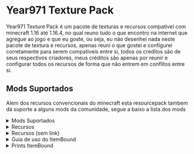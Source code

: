 # Year971 Texture Pack

Year971 Texture Pack é um pacote de texturas e recursos compativel com minecraft 1.16 até 1.16.4, no qual reuno tudo o que encontro na internet que agregue ao jogo e que eu goste, ou seja, eu não desenhei nada neste pacote de textura e recursos, apenas reuni o que gostei e configurei corretamente para serem compativeis entre si, todos os creditos são de seus respectivos criadores, meus créditos são apenas por reunir e configurar todos os recursos de forma que não entrem em conflitos entre si.

## Mods Suportados
Alem dos recursos convencionais do minecraft esta resourcepack tambem dá suporte a alguns mods da comunidade, segue a baixo a lista dos mods

<details>
<summary>Mods Suportados</summary>

 - advancementplaques
 - aether
 - ambience
 - apotheosis
 - baubles
 - botania
 - byg
 - chisel
 - cookingforblockheads
 - craftingtweaks
 - curios
 - cyclopscore
 - endergetic
 - enderstorage
 - everlastingabilities
 - extraboats
 - fairylights
 - farmingforblockheads
 - fml
 - forge
 - immersiveengineering
 - ironbackpacks
 - ironchest
 - jei
 - jeresources
 - legendarytooltips
 - mb
 - mea
 - midnight
 - mysticalagriculture
 - pamhc2crops
 - patchouli
 - psi
 - quark
 - realms
 - refinedstorage
 - silentgear
 - storagedrawers
 - tconstruct
 - thermal
 - twilightforest
 - upgrade_aquatic

</details>

<details>
<summary>Recursos</summary>

Atualmente o pacote de texturas e recursos Year971 conta com
- Faithful 1.16 (Base)
https://faithful.team/
- Default Dark Mode (Aparencia dos Menus)
https://www.curseforge.com/minecraft/texture-packs/default-dark-mode
- Colourful Containers Dark (Aparencia dos Menus)
https://www.planetminecraft.com/texture-pack/colourful-containers-dark-mode-gui-optifine-required/
- Itembound 1.9 (Novos itens)
https://www.planetminecraft.com/texture-pack/itembound-fixed/
- Spawn Egg 3D (Para ovos de geração)
https://www.curseforge.com/minecraft/texture-packs/spawn-egg-3d
- Potion Icons (Para icones de poções e flechas encantadas)
https://www.planetminecraft.com/texture-pack/potion-icons-java-edition/
- Player Mob Models (para os mobs)
https://www.planetminecraft.com/texture-pack/cute-mob-models-resource-pack-my-own-version/
- Vanilla Tweaks (Recursos Extras)
https://vanillatweaks.net/picker/resource-packs/

</details>

<details>
<summary>Recursos (sem link)</summary>

 - DifferentStems  
 - BetterParticles  
 - HDShieldBanners  
 - AnimatedCampfireItem  
 - PolishedStonesToBricks  
 - BushyLeaves  
 - DarkerDarkOakLeaves  
 - FancySunflowers  
 - GrassSides  
 - MyceliumSides  
 - PathSides  
 - PodzolSides  
 - SnowSides  
 - CrimsonNyliumSides  
 - WarpedNyliumSides  
 - QuieterMinecarts  
 - OreBorders  
 - VisualInfestedStoneItems  
 - HungerPreview  
 - StickyPistonSides  
 - DirectionalHoppers  
 - DirectionalDispensersDroppers  
 - BetterObservers  
 - GroovyLevers  
 - CompassLodestone  
 - BrewingGuideDark  
 - VisualHoney  
 - VisualCauldronStages  
 - VisualComposterStages  
 - VisualSaplingGrowth  
 - NoteblockBanners  
 - 3DTiles  
 - 3DLadders  
 - 3DRails  
 - 3DSugarcane  
 - 3DIronBars  
 - 3DLilyPads  
 - 3DMushrooms  
 - 3DStonecutters  
 - 3DDoors&Trapdoors  
 - 3DVines  
 - PingColorIndicator  
 - NumberedHotbar  
 - StandardGalactic  
 - SGAToEnglish  
 - DoubleSlabFix  
 
</details>

<details>
<summary>Guia de uso do ItemBound</summary>

![ItemBound Logo](ItemBound/0.png)

# Índice
1. [Equipamentos & Armamentos](#equipamentos--armamentos "Equipamentos & Armamentos")  
1.1 [Classicos](#classicos "classicos")  
1.2 [Arcos](#arcos "Arcos")  
1.3 [Espadas de Bloco](#espadas-de-bloco "Espadas de Bloco")  
1.4 [Armas](#armas "Armas")  
1.5 [Fantasia](#fantasia "Fantasia")  
1.6 [Legendarios](#legendarios "Legendarios")  
1.7 [Sabres de Luz](#sabres-de-luz "Sabres de Luz")  
1.8 [Celulares](#celulares "Celulares")  
1.9 [Sobreviventes](#sobreviventes "Sobreviventes")  
1.10 [Video Game](#video-game "Video Game")  
1.11 [Pistolas D`agua](#pistolas-dagua "Pistolas Dagua")  
1.12 [Utensílios de Escrita](#utens%C3%ADlios-de-escrita "Utensílios de Escrita")  
1.13 [Isqueiros](#isqueiros "Isqueiros")  
1.14 [Fidget Spinners](#fidget-spinners "Fidget Spinners")  
1.15 [Picaretas](#picaretas "Picaretas")  
1.16 [Pá](#pa "Pá")  
1.17 [Tesouras](#tesouras "Tesouras")  
2. [Escudos](#escudos "Escudos")  
2.1 [Pranchas](#pranchas "Pranchas")  
2.2 [Escudos de Madeira](#escudos-de-madeira "Escudos de Madeira")  
3. [Armaduras](#armaduras "Armaduras")  
3.1 [Capas](#capas "Capas")  
3.2 [Fantasias](#fantasias "Fantasias")  
3.3 [Power Rangers](#power-rangers "Power Rangers")  
3.4 [Armadura Invisivel](#armadura-invisivel "Armadura Invisivel")  
3.5 [Armadura Minecraft](#armadura-minecraft "Armadura Minecraft")  
 

## Equipamentos & Armamentos
### Classicos
|Icone|Nome|Item|Encantamento|
|--|--|--|-|
|![Adaga](ItemBound/table/5.png)|Dagger|Qualquer Espada|-|
|![Katana](ItemBound/table/6.png)|Katana|Qualquer Espada|-|
|![Espada Longa](ItemBound/table/7.png)|Longsword|Qualquer Espada|-|
|![enter image description here](ItemBound/table/8.png)|Nunchuck|Qualquer Espada|-|
|![Rapieira](ItemBound/table/9.png)|Rapier|Qualquer Espada|-|
|![Lança](ItemBound/table/10.png)|Spear|Qualquer Espada|-|
|![Tridente](ItemBound/table/11.png)|Trident|Qualquer Espada|-|
|![Machado de Batalha](ItemBound/table/12.png)|Battle Axe|Qualquer Machado|-|
|![Foice](ItemBound/table/13.png)|Scythe|Qualquer Machado|-|

 ### Arcos

|Icone|Nome|Item|Encantamento|
|--|--|--|--|
|![Arco em Chamas](ItemBound/table/14.png)|Blaze Bow|Arco|Chama|
|![Arco Azul](ItemBound/table/15.png)|Bluejay Bow|Arco|-|
|![Arco Cardinal](ItemBound/table/16.png)|Cardinal Bow|Arco|-|
|![Arco-Iris](ItemBound/table/17.png)|Rain-Bow|Arco|Infinidade

### Espadas de Blocos
|Icone|Nome|Item|Encantamento|
|--|--|--|--|
|![Espada de Pedra Matriz](ItemBound/table/18.png)|Bedrock Sword|Qualquer Espada|Inquebravel|
|![-](ItemBound/table/19.png)|Red Concrete Sword|Qualquer Espada|-|
|![-](ItemBound/table/19.png)|Orange Concrete Sword|Qualquer Espada|-|
|![-](ItemBound/table/19.png)|Yellow Concrete Sword|Qualquer Espada|-|
|![-](ItemBound/table/19.png)|Lime Concrete Sword|Qualquer Espada|-|
|![-](ItemBound/table/19.png)|Green Concrete Sword|Qualquer Espada|-|
|![-](ItemBound/table/19.png)|Cyan Concrete Sword|Qualquer Espada|-|
|![-](ItemBound/table/19.png)|Light-Blue Concrete Sword|Qualquer Espada|-|
|![-](ItemBound/table/19.png)|Blue Concrete Sword|Qualquer Espada|-|
|![-](ItemBound/table/19.png)|Purple Concrete Sword|Qualquer Espada|-|
|![-](ItemBound/table/19.png)|Magenta Concrete Sword|Qualquer Espada|-|
|![-](ItemBound/table/19.png)|Pink Concrete Sword|Qualquer Espada|-|
|![-](ItemBound/table/19.png)|Brown Concrete Sword|Qualquer Espada|-|
|![-](ItemBound/table/19.png)|White Concrete Sword|Qualquer Espada|-|
|![-](ItemBound/table/19.png)|Light-Gray Concrete Sword|Qualquer Espada|-|
|![-](ItemBound/table/19.png)|Gray Concrete Sword|Qualquer Espada|-|
|![-](ItemBound/table/19.png)|Black Concrete Sword|Qualquer Espada|-|
|![-](ItemBound/table/20.png)|Emerald Sword|Qualquer Espada|Saque|
|![-](ItemBound/table/21.png)|Glass Sword|Qualquer Espada|-|
|![-](ItemBound/table/22.png)|Nether Sword|Qualquer Espada|Aspecto Flamejante|
|![-](ItemBound/table/23.png)|Obsidian Sword|Qualquer Espada|Repulsão|
|![-](ItemBound/table/24.png)|Rainbow Sword|Qualquer Espada|-|
|![-](ItemBound/table/25.png)|Andesite Sword|Qualquer Espada|-|
|![-](ItemBound/table/25.png)|Diorite Sword|Qualquer Espada|-|
|![-](ItemBound/table/25.png)|Granite Sword|Qualquer Espada|-|
|![-](ItemBound/table/26.png)|Sandstone Sword|Qualquer Espada|-|
|![-](ItemBound/table/26.png)|Red Sandstone Sword|Qualquer Espada|-|

### Armas
|Icone|Nome|Item|Encantamento|
|--|--|--|--|
|![-](ItemBound/table/27.png)|Handgun|Arco|-|
|![-](ItemBound/table/28.png)|Viper|Arco|afiação|

### Fantasia
|Icone|Nome|Item|Encantamento|
|--|--|--|--|
|![-](ItemBound/table/29.png)|Dark Scythe|Qualquer Machado|Afiação|

### Legendarios
|Icone|Nome|Item|Encantamento|
|--|--|--|--|
|![-](ItemBound/table/30.png)|Excalibur|Qualquer Espada|-|

### Sabres de Luz
|Icone|Nome|Item|Encantamento|
|--|--|--|--|
|![-](ItemBound/table/31.png)|Green Lightsaber|Qualquer Espada|Afiação|
|![-](ItemBound/table/31.png)|Violet Lightsaber|Qualquer Espada|Afiação|
|![-](ItemBound/table/31.png)|Yellow Lightsaber|Qualquer Espada|Afiação|
|![-](ItemBound/table/31.png)|Red Lightsaber|Qualquer Espada|Afiação|
|![-](ItemBound/table/31.png)|Blue Lightsaber|Qualquer Espada|Afiação|

### Celulares
##### (Possivel Referencia a Mirai Nikki ?)
|Icone|Nome|Item|Encantamento|
|--|--|--|--|
|![-](ItemBound/table/32.png)|Black Smartphone|Arco||
|![-](ItemBound/table/32.png)|Silver Smartphone|Arco||
|![-](ItemBound/table/32.png)|Gold Smartphone|Arco||
|![-](ItemBound/table/32.png)|Rose Smartphone|Arco||
|![-](ItemBound/table/32.png)|Diamond Smartphone|Arco||

### Sobrevivente
|Icone|Nome|Item|Encantamento|
|--|--|--|--|
|![-](ItemBound/table/33.png)|1000 Degree Knife|Qualquer Espada|Aspecto Flamejante|
|![-](ItemBound/table/34.png)|Apple Pen|Qualquer Espada|-|
|![-](ItemBound/table/34.png)|Pineapple Pen|Qualquer Espada|-|
|![-](ItemBound/table/34.png)|Pen Pineapple Apple Pen|Qualquer Espada|-|
|![-](ItemBound/table/35.png)|Brick|Qualquer Espada|-|
|![-](ItemBound/table/36.png)|Twig|Qualquer Espada|-|
|![-](ItemBound/table/37.png)|Wooden Bat|Qualquer Espada|-|
|![-](ItemBound/table/37.png)|Iron Bat|Qualquer Espada|-|
|![-](ItemBound/table/38.png)|Knife|Qualquer Espada|-|
|![-](ItemBound/table/39.png)|Microfone|Qualquer Espada|-|
|![-](ItemBound/table/40.png)|Green Paintbrush|Qualquer Espada|-|
|![-](ItemBound/table/40.png)|Violet Paintbrush|Qualquer Espada|-|
|![-](ItemBound/table/40.png)|Yellow Paintbrush|Qualquer Espada|-|
|![-](ItemBound/table/40.png)|Red Paintbrush|Qualquer Espada|-|
|![-](ItemBound/table/40.png)|Blue Paintbrush|Qualquer Espada|-|
|![-](ItemBound/table/41.png)|Green Pinwheel|Qualquer Espada|-|
|![-](ItemBound/table/41.png)|Pink Pinwheel|Qualquer Espada|-|
|![-](ItemBound/table/41.png)|Yellow Pinwheel|Qualquer Espada|-|
|![-](ItemBound/table/41.png)|Red Pinwheel|Qualquer Espada|-|
|![-](ItemBound/table/41.png)|Blue Pinwheel|Qualquer Espada|-|
|![-](ItemBound/table/42.png)|Green Racket|Qualquer Espada|-|
|![-](ItemBound/table/42.png)|Red Racket|Qualquer Espada|-|
|![-](ItemBound/table/43.png)|Bus Stop Sign|Qualquer Espada|-|
|![-](ItemBound/table/44.png)|Stop Sign|Qualquer Espada|-|
|![-](ItemBound/table/45.png)|Work Sign|Qualquer Espada|-|

### Video Game
|Icone|Nome|Item|Encantamento|
|--|--|--|--|
|![-](ItemBound/table/46.png)|Buster Sword|Qualquer Espada|Repulsão|

### Pistolas D'agua
|Icone|Nome|Item|Encantamento|
|--|--|--|--|
|![-](ItemBound/table/47.png)|Blue Water Gun|Arco|-|
|![-](ItemBound/table/47.png)|Green Water Gun|Arco|-|
|![-](ItemBound/table/47.png)|Orange Water Gun|Arco|-|
|![-](ItemBound/table/47.png)|Pink Water Gun|Arco|-|

### Utensílios de Escrita
|Icone|Nome|Item|Encantamento|
|--|--|--|--|
|![-](ItemBound/table/48.png)|Blue Pencil|Qualquer Espada|-|
|![-](ItemBound/table/48.png)|Green Pencil|Qualquer Espada|-|
|![-](ItemBound/table/48.png)|Red Pencil|Qualquer Espada|-|
|![-](ItemBound/table/48.png)|Yellow Pencil|Qualquer Espada|-|
|![-](ItemBound/table/49.png)|Blue Marker|Qualquer Espada|-|
|![-](ItemBound/table/49.png)|Green Marker|Qualquer Espada|-|
|![-](ItemBound/table/49.png)|Red Marker|Qualquer Espada|-|
|![-](ItemBound/table/49.png)|Yellow Marker|Qualquer Espada|-|
|![-](ItemBound/table/50.png)|Blue Pen|Qualquer Espada|-|
|![-](ItemBound/table/50.png)|Green Pen|Qualquer Espada|-|
|![-](ItemBound/table/50.png)|Red Pen|Qualquer Espada|-|
|![-](ItemBound/table/50.png)|Violet Pen|Qualquer Espada|-|
|![-](ItemBound/table/51.png)|Blue Quill|Qualquer Espada|-|
|![-](ItemBound/table/51.png)|Green Quill|Qualquer Espada|-|
|![-](ItemBound/table/51.png)|Red Quill|Qualquer Espada|-|
|![-](ItemBound/table/51.png)|Yellow Quill|Qualquer Espada|-|
|![-](ItemBound/table/52.png)|Blue Fountain pen|Qualquer Espada|-|
|![-](ItemBound/table/52.png)|Green Fountain pen|Qualquer Espada|-|
|![-](ItemBound/table/52.png)|Red Fountain pen|Qualquer Espada|-|
|![-](ItemBound/table/52.png)|Yellow Fountain pen|Qualquer Espada|-|

### Isqueiros
|Icone|Nome|Item|Encantamento|
|--|--|--|--|
|![-](ItemBound/table/53.png)|Red Lighter|Pederneira||
|![-](ItemBound/table/53.png)|Orange Lighter|Pederneira||
|![-](ItemBound/table/53.png)|Yellow Lighter|Pederneira||
|![-](ItemBound/table/53.png)|Green Lighter|Pederneira||
|![-](ItemBound/table/53.png)|Blue Lighter|Pederneira||
|![-](ItemBound/table/53.png)|Violet Lighter|Pederneira||
|![-](ItemBound/table/53.png)|Pink Lighter|Pederneira||
|![-](ItemBound/table/53.png)|White Lighter|Pederneira||
|![-](ItemBound/table/53.png)|Black Lighter|Pederneira||

### Fidget Spinners
|Icone|Nome|Item|Encantamento|
|--|--|--|--|
|![-](ItemBound/table/54.png)|Red Fidget Spinner|Vara de Pescar|-|
|![-](ItemBound/table/54.png)|Orange Fidget Spinner|Vara de Pescar|-|
|![-](ItemBound/table/54.png)|Yellow Fidget Spinner|Vara de Pescar|-|
|![-](ItemBound/table/54.png)|Green Fidget Spinner|Vara de Pescar|-|
|![-](ItemBound/table/54.png)|Blue Fidget Spinner|Vara de Pescar|-|
|![-](ItemBound/table/54.png)|Violet Fidget Spinner|Vara de Pescar|-|
|![-](ItemBound/table/54.png)|Pink Fidget Spinner|Vara de Pescar|-|
|![-](ItemBound/table/54.png)|White Fidget Spinner|Vara de Pescar|-|
|![-](ItemBound/table/54.png)|Black Fidget Spinner|Vara de Pescar|-|

### Picaretas
|Icone|Nome|Item|Encantamento|
|--|--|--|--|
|![-](ItemBound/table/55.png)|Drill|Picareta de Ferro|Eficiencia|
|![-](ItemBound/table/55.png)|Drill|Picareta de Ouro|Eficiencia|
|![-](ItemBound/table/55.png)|Drill|Picareta de Diamante|Eficiencia|
|![-](ItemBound/table/56.png)|Fork|Qualquer Picareta|-|

### Pá
|Icone|Nome|Item|Encantamento|
|--|--|--|--|
|![-](ItemBound/table/57.png)|Spoon|Qualquer Pá|-|

### Tesouras
|Icone|Nome|Item|Encantamento|
|--|--|--|--|
|![-](ItemBound/table/58.png)|Razor|Tesoura|-|
|![-](ItemBound/table/59.png)|Blue Scissors|Tesoura|-|
|![-](ItemBound/table/59.png)|Green Scissors|Tesoura|-|
|![-](ItemBound/table/59.png)|Red Scissors|Tesoura|-|

## Escudos
### Pranchas
|Icone|Nome|Item|Encantamento|
|--|--|--|--|
|![-](ItemBound/table/60.png)|Red Bodyboard|Escudo|-|
|![-](ItemBound/table/60.png)|Yellow Bodyboard|Escudo|-|
|![-](ItemBound/table/60.png)|Green Bodyboard|Escudo|-|
|![-](ItemBound/table/60.png)|Blue Bodyboard|Escudo|-|
|![-](ItemBound/table/60.png)|Purple Bodyboard|Escudo|-|
|![-](ItemBound/table/60.png)|Pink Bodyboard|Escudo|-|
|![-](ItemBound/table/60.png)|Black Bodyboard|Escudo|-|

### Escudos de Madeira
|Icone|Nome|Item|Encantamento|
|--|--|--|--|
|![-](ItemBound/table/61.png)|Birch Log Shield|Escudo|-|
|![-](ItemBound/table/61.png)|Oak Log Shield|Escudo|-|
|![-](ItemBound/table/61.png)|Jungle Log Shield|Escudo|-|
|![-](ItemBound/table/61.png)|Acacia Log Shield|Escudo|-|
|![-](ItemBound/table/61.png)|Spruce Log Shield|Escudo|-|
|![-](ItemBound/table/61.png)|Dark Oak Log Shield|Escudo|-|

## Armaduras
### Capas
|Icone|Nome|Item|Encantamento|
|--|--|--|--|
|![-](ItemBound/table/63.png)|Plain Cape|Armadura de Couro|-|
|![-](ItemBound/table/64.png)|Rainbow Cape|Qualquer Armadura|-|
|![-](ItemBound/table/65.png)|Blue Haven Cape|Qualquer Armadura|-|
|![-](ItemBound/table/66.png)|ItemBound Cape|Qualquer Armadura|-|
|![-](ItemBound/table/67.png)|Blaze Cape|Qualquer Armadura|Proteção Contra Fogo|
|![-](ItemBound/table/68.png)|Creeper Cape|Qualquer Armadura|Proteção Contra Explosão|
|![-](ItemBound/table/69.png)|Cross Cape|Qualquer Armadura|Proteção|
|![-](ItemBound/table/70.png)|Curse Cape|Qualquer Armadura|Espinhos|

### Fantasias
|Icone|Nome|Item|Encantamento|
|--|--|--|--|
|![-](ItemBound/table/71.png)|Cat Ears|Capacete de Couro|-|
|![-](ItemBound/table/72.png)|Gold Cat Ears|Qualquer Capacete|-|
|![-](ItemBound/table/72.png)|Zombie Cat Ears|Qualquer Capacete|-|
|![-](ItemBound/table/72.png)|Calico Cat Ears|Qualquer Capacete|-|
|![-](ItemBound/table/72.png)|Diamond Cat Ears|Qualquer Capacete|-|
|![-](ItemBound/table/73.png)|Halo|Qualquer Capacete|Proteção|
|![-](ItemBound/table/74.png)|Black Striped Socks|Calça de Couro|-|
|![-](ItemBound/table/74.png)|White Striped Socks|Calça de Couro|-|
|![-](ItemBound/table/75.png)|Rainbow Socks|Qualquer Calça|-|
|![-](ItemBound/table/75.png)|Pastel Rainbow Socks|Qualquer Calça|-|

### Power Ranger
|Icone|Nome|Item|Encantamento|
|--|--|--|--|
|![-](ItemBound/table/76-1.png)|&#60;cor&#62; Power Crafter Helmet|Qualquer Capacete|-|
|![-](ItemBound/table/76-2.png)|&#60;cor&#62; Power Crafter Chestplate|Qualquer Peitoral|-|
|![-](ItemBound/table/76-3.png)|&#60;cor&#62; Power Crafter Leggings|Qualquer Calça|-|
|![-](ItemBound/table/76-4.png)|&#60;cor&#62; Power Crafter Boots|Qualquer Bota|-|
###### Cores: Blue, Green, Yellow, Red, Pink | Exemplo: Red Power Crafter Helmet

### Armadura Invisivel
|Icone|Nome|Item|Encantamento|
|--|--|--|--|
|![-](ItemBound/table/77-1.png)|Invisible Helmet|Qualquer Capacete|-|
|![-](ItemBound/table/77-2.png)|Invisible Chestplate|Qualquer Peitoral|-|
|![-](ItemBound/table/77-3.png)|Invisible Leggings|Qualquer Calça|-|
|![-](ItemBound/table/77-4.png)|Invisible Boots|Qualquer Bota|-|

### Armadura "Minecraft"
|Icone|Nome|Item|Encantamento|
|--|--|--|--|
|![-](ItemBound/table/78-1.png)|Slime Helmet|Capacete de Couro|-|
|![-](ItemBound/table/78-2.png)|Slime Top|Peitoral de Couro|-|
|![-](ItemBound/table/78-3.png)|Slime Pants|Calça de Couro|-|
|![-](ItemBound/table/78-4.png)|Slime Boots|Bota de Couro|-|


# <!-- <details> -->
<summary>Guia de uso do ItemBound</summary>

![ItemBound Logo](ItemBound/0.png)

## Armamentos
### Classicos
|Icone|Nome|Item|Encantamento|
|--|--|--|-|
|![Adaga](ItemBound/table/5.png)|Dagger|Qualquer Espada|-|
|![Katana](ItemBound/table/6.png)|Katana|Qualquer Espada|-|
|![Espada Longa](ItemBound/table/7.png)|Longsword|Qualquer Espada|-|
|![enter image description here](ItemBound/table/8.png)|Nunchuck|Qualquer Espada|-|
|![Rapieira](ItemBound/table/9.png)|Rapier|Qualquer Espada|-|
|![Lança](ItemBound/table/10.png)|Spear|Qualquer Espada|-|
|![Tridente](ItemBound/table/11.png)|Trident|Qualquer Espada|-|
|![Machado de Batalha](ItemBound/table/12.png)|Battle Axe|Qualquer Machado|-|
|![Foice](ItemBound/table/13.png)|Scythe|Qualquer Machado|-|

 ### Arcos

|Icone|Nome|Item|Encantamento|
|--|--|--|--|
|![Arco em Chamas](ItemBound/table/14.png)|Blaze Bow|Arco|Chama|
|![Arco Azul](ItemBound/table/15.png)|Bluejay Bow|Arco|-|
|![Arco Cardinal](ItemBound/table/16.png)|Cardinal Bow|Arco|-|
|![Arco-Iris](ItemBound/table/17.png)|Rain-Bow|Arco|Infinidade

### Espadas de Blocos
|Icone|Nome|Item|Encantamento|
|--|--|--|--|
|![Espada de Pedra Matriz](ItemBound/table/18.png)|Bedrock Sword|Qualquer Espada|Inquebravel|
|![-](ItemBound/table/19.png)|Red Concrete Sword|Qualquer Espada|-|
|![-](ItemBound/table/19.png)|Orange Concrete Sword|Qualquer Espada|-|
|![-](ItemBound/table/19.png)|Yellow Concrete Sword|Qualquer Espada|-|
|![-](ItemBound/table/19.png)|Lime Concrete Sword|Qualquer Espada|-|
|![-](ItemBound/table/19.png)|Green Concrete Sword|Qualquer Espada|-|
|![-](ItemBound/table/19.png)|Cyan Concrete Sword|Qualquer Espada|-|
|![-](ItemBound/table/19.png)|Light-Blue Concrete Sword|Qualquer Espada|-|
|![-](ItemBound/table/19.png)|Blue Concrete Sword|Qualquer Espada|-|
|![-](ItemBound/table/19.png)|Purple Concrete Sword|Qualquer Espada|-|
|![-](ItemBound/table/19.png)|Magenta Concrete Sword|Qualquer Espada|-|
|![-](ItemBound/table/19.png)|Pink Concrete Sword|Qualquer Espada|-|
|![-](ItemBound/table/19.png)|Brown Concrete Sword|Qualquer Espada|-|
|![-](ItemBound/table/19.png)|White Concrete Sword|Qualquer Espada|-|
|![-](ItemBound/table/19.png)|Light-Gray Concrete Sword|Qualquer Espada|-|
|![-](ItemBound/table/19.png)|Gray Concrete Sword|Qualquer Espada|-|
|![-](ItemBound/table/19.png)|Black Concrete Sword|Qualquer Espada|-|
|![-](ItemBound/table/20.png)|Emerald Sword|Qualquer Espada|Saque|
|![-](ItemBound/table/21.png)|Glass Sword|Qualquer Espada|-|
|![-](ItemBound/table/22.png)|Nether Sword|Qualquer Espada|Aspecto Flamejante|
|![-](ItemBound/table/23.png)|Obsidian Sword|Qualquer Espada|Repulsão|
|![-](ItemBound/table/24.png)|Rainbow Sword|Qualquer Espada|-|
|![-](ItemBound/table/25.png)|Andesite Sword|Qualquer Espada|-|
|![-](ItemBound/table/25.png)|Diorite Sword|Qualquer Espada|-|
|![-](ItemBound/table/25.png)|Granite Sword|Qualquer Espada|-|
|![-](ItemBound/table/26.png)|Sandstone Sword|Qualquer Espada|-|
|![-](ItemBound/table/26.png)|Red Sandstone Sword|Qualquer Espada|-|

### Armas
|Icone|Nome|Item|Encantamento|
|--|--|--|--|
|![-](ItemBound/table/27.png)|Handgun|Arco|-|
|![-](ItemBound/table/28.png)|Viper|Arco|afiação|

### Fantasia
|Icone|Nome|Item|Encantamento|
|--|--|--|--|
|![-](ItemBound/table/29.png)|Dark Scythe|Qualquer Machado|Afiação|

### Legendarios
|Icone|Nome|Item|Encantamento|
|--|--|--|--|
|![-](ItemBound/table/30.png)|Excalibur|Qualquer Espada|-|

### Sabres de Luz
|Icone|Nome|Item|Encantamento|
|--|--|--|--|
|![-](ItemBound/table/31.png)|Green Lightsaber|Qualquer Espada|Afiação|
|![-](ItemBound/table/31.png)|Violet Lightsaber|Qualquer Espada|Afiação|
|![-](ItemBound/table/31.png)|Yellow Lightsaber|Qualquer Espada|Afiação|
|![-](ItemBound/table/31.png)|Red Lightsaber|Qualquer Espada|Afiação|
|![-](ItemBound/table/31.png)|Blue Lightsaber|Qualquer Espada|Afiação|

### Celulares
##### (Possivel Referencia a Mirai Nikki ?)
|Icone|Nome|Item|Encantamento|
|--|--|--|--|
|![-](ItemBound/table/32.png)|Black Smartphone|Arco||
|![-](ItemBound/table/32.png)|Silver Smartphone|Arco||
|![-](ItemBound/table/32.png)|Gold Smartphone|Arco||
|![-](ItemBound/table/32.png)|Rose Smartphone|Arco||
|![-](ItemBound/table/32.png)|Diamond Smartphone|Arco||

### Sobrevivente
|Icone|Nome|Item|Encantamento|
|--|--|--|--|
|![-](ItemBound/table/33.png)|1000 Degree Knife|Qualquer Espada|Aspecto Flamejante|
|![-](ItemBound/table/34.png)|Apple Pen|Qualquer Espada|-|
|![-](ItemBound/table/34.png)|Pineapple Pen|Qualquer Espada|-|
|![-](ItemBound/table/34.png)|Pen Pineapple Apple Pen|Qualquer Espada|-|
|![-](ItemBound/table/35.png)|Brick|Qualquer Espada|-|
|![-](ItemBound/table/36.png)|Twig|Qualquer Espada|-|
|![-](ItemBound/table/37.png)|Wooden Bat|Qualquer Espada|-|
|![-](ItemBound/table/37.png)|Iron Bat|Qualquer Espada|-|
|![-](ItemBound/table/38.png)|Knife|Qualquer Espada|-|
|![-](ItemBound/table/39.png)|Microfone|Qualquer Espada|-|
|![-](ItemBound/table/40.png)|Green Paintbrush|Qualquer Espada|-|
|![-](ItemBound/table/40.png)|Violet Paintbrush|Qualquer Espada|-|
|![-](ItemBound/table/40.png)|Yellow Paintbrush|Qualquer Espada|-|
|![-](ItemBound/table/40.png)|Red Paintbrush|Qualquer Espada|-|
|![-](ItemBound/table/40.png)|Blue Paintbrush|Qualquer Espada|-|
|![-](ItemBound/table/41.png)|Green Pinwheel|Qualquer Espada|-|
|![-](ItemBound/table/41.png)|Pink Pinwheel|Qualquer Espada|-|
|![-](ItemBound/table/41.png)|Yellow Pinwheel|Qualquer Espada|-|
|![-](ItemBound/table/41.png)|Red Pinwheel|Qualquer Espada|-|
|![-](ItemBound/table/41.png)|Blue Pinwheel|Qualquer Espada|-|
|![-](ItemBound/table/42.png)|Green Racket|Qualquer Espada|-|
|![-](ItemBound/table/42.png)|Red Racket|Qualquer Espada|-|
|![-](ItemBound/table/43.png)|Bus Stop Sign|Qualquer Espada|-|
|![-](ItemBound/table/44.png)|Stop Sign|Qualquer Espada|-|
|![-](ItemBound/table/45.png)|Work Sign|Qualquer Espada|-|

### Video Game
|Icone|Nome|Item|Encantamento|
|--|--|--|--|
|![-](ItemBound/table/46.png)|Buster Sword|Qualquer Espada|Repulsão|

### Pistolas D'agua
|Icone|Nome|Item|Encantamento|
|--|--|--|--|
|![-](ItemBound/table/47.png)|Blue Water Gun|Arco|-|
|![-](ItemBound/table/47.png)|Green Water Gun|Arco|-|
|![-](ItemBound/table/47.png)|Orange Water Gun|Arco|-|
|![-](ItemBound/table/47.png)|Pink Water Gun|Arco|-|

### Utensílios de Escrita
|Icone|Nome|Item|Encantamento|
|--|--|--|--|
|![-](ItemBound/table/48.png)|Blue Pencil|Qualquer Espada|-|
|![-](ItemBound/table/48.png)|Green Pencil|Qualquer Espada|-|
|![-](ItemBound/table/48.png)|Red Pencil|Qualquer Espada|-|
|![-](ItemBound/table/48.png)|Yellow Pencil|Qualquer Espada|-|
|![-](ItemBound/table/49.png)|Blue Marker|Qualquer Espada|-|
|![-](ItemBound/table/49.png)|Green Marker|Qualquer Espada|-|
|![-](ItemBound/table/49.png)|Red Marker|Qualquer Espada|-|
|![-](ItemBound/table/49.png)|Yellow Marker|Qualquer Espada|-|
|![-](ItemBound/table/50.png)|Blue Pen|Qualquer Espada|-|
|![-](ItemBound/table/50.png)|Green Pen|Qualquer Espada|-|
|![-](ItemBound/table/50.png)|Red Pen|Qualquer Espada|-|
|![-](ItemBound/table/50.png)|Violet Pen|Qualquer Espada|-|
|![-](ItemBound/table/51.png)|Blue Quill|Qualquer Espada|-|
|![-](ItemBound/table/51.png)|Green Quill|Qualquer Espada|-|
|![-](ItemBound/table/51.png)|Red Quill|Qualquer Espada|-|
|![-](ItemBound/table/51.png)|Yellow Quill|Qualquer Espada|-|
|![-](ItemBound/table/52.png)|Blue Fountain pen|Qualquer Espada|-|
|![-](ItemBound/table/52.png)|Green Fountain pen|Qualquer Espada|-|
|![-](ItemBound/table/52.png)|Red Fountain pen|Qualquer Espada|-|
|![-](ItemBound/table/52.png)|Yellow Fountain pen|Qualquer Espada|-|

### Isqueiros
|Icone|Nome|Item|Encantamento|
|--|--|--|--|
|![-](ItemBound/table/53.png)|Red Lighter|Pederneira||
|![-](ItemBound/table/53.png)|Orange Lighter|Pederneira||
|![-](ItemBound/table/53.png)|Yellow Lighter|Pederneira||
|![-](ItemBound/table/53.png)|Green Lighter|Pederneira||
|![-](ItemBound/table/53.png)|Blue Lighter|Pederneira||
|![-](ItemBound/table/53.png)|Violet Lighter|Pederneira||
|![-](ItemBound/table/53.png)|Pink Lighter|Pederneira||
|![-](ItemBound/table/53.png)|White Lighter|Pederneira||
|![-](ItemBound/table/53.png)|Black Lighter|Pederneira||

### Fidget Spinners
|Icone|Nome|Item|Encantamento|
|--|--|--|--|
|![-](ItemBound/table/54.png)|Red Fidget Spinner|Vara de Pescar|-|
|![-](ItemBound/table/54.png)|Orange Fidget Spinner|Vara de Pescar|-|
|![-](ItemBound/table/54.png)|Yellow Fidget Spinner|Vara de Pescar|-|
|![-](ItemBound/table/54.png)|Green Fidget Spinner|Vara de Pescar|-|
|![-](ItemBound/table/54.png)|Blue Fidget Spinner|Vara de Pescar|-|
|![-](ItemBound/table/54.png)|Violet Fidget Spinner|Vara de Pescar|-|
|![-](ItemBound/table/54.png)|Pink Fidget Spinner|Vara de Pescar|-|
|![-](ItemBound/table/54.png)|White Fidget Spinner|Vara de Pescar|-|
|![-](ItemBound/table/54.png)|Black Fidget Spinner|Vara de Pescar|-|

### Picaretas
|Icone|Nome|Item|Encantamento|
|--|--|--|--|
|![-](ItemBound/table/55.png)|Drill|Picareta de Ferro|Eficiencia|
|![-](ItemBound/table/55.png)|Drill|Picareta de Ouro|Eficiencia|
|![-](ItemBound/table/55.png)|Drill|Picareta de Diamante|Eficiencia|
|![-](ItemBound/table/56.png)|Fork|Qualquer Picareta|-|

### Pá
|Icone|Nome|Item|Encantamento|
|--|--|--|--|
|![-](ItemBound/table/57.png)|Spoon|Qualquer Pá|-|

### Tesouras
|Icone|Nome|Item|Encantamento|
|--|--|--|--|
|![-](ItemBound/table/58.png)|Razor|Tesoura|-|
|![-](ItemBound/table/59.png)|Blue Scissors|Tesoura|-|
|![-](ItemBound/table/59.png)|Green Scissors|Tesoura|-|
|![-](ItemBound/table/59.png)|Red Scissors|Tesoura|-|

## Escudos
### Pranchas
|Icone|Nome|Item|Encantamento|
|--|--|--|--|
|![-](ItemBound/table/60.png)|Red Bodyboard|Escudo|-|
|![-](ItemBound/table/60.png)|Yellow Bodyboard|Escudo|-|
|![-](ItemBound/table/60.png)|Green Bodyboard|Escudo|-|
|![-](ItemBound/table/60.png)|Blue Bodyboard|Escudo|-|
|![-](ItemBound/table/60.png)|Purple Bodyboard|Escudo|-|
|![-](ItemBound/table/60.png)|Pink Bodyboard|Escudo|-|
|![-](ItemBound/table/60.png)|Black Bodyboard|Escudo|-|

### Escudos de Madeira
|Icone|Nome|Item|Encantamento|
|--|--|--|--|
|![-](ItemBound/table/61.png)|Birch Log Shield|Escudo|-|
|![-](ItemBound/table/61.png)|Oak Log Shield|Escudo|-|
|![-](ItemBound/table/61.png)|Jungle Log Shield|Escudo|-|
|![-](ItemBound/table/61.png)|Acacia Log Shield|Escudo|-|
|![-](ItemBound/table/61.png)|Spruce Log Shield|Escudo|-|
|![-](ItemBound/table/61.png)|Dark Oak Log Shield|Escudo|-|

## Armaduras
### Capas
|Icone|Nome|Item|Encantamento|
|--|--|--|--|
|![-](ItemBound/table/63.png)|Plain Cape|Armadura de Couro|-|
|![-](ItemBound/table/64.png)|Rainbow Cape|Qualquer Armadura|-|
|![-](ItemBound/table/65.png)|Blue Haven Cape|Qualquer Armadura|-|
|![-](ItemBound/table/66.png)|ItemBound Cape|Qualquer Armadura|-|
|![-](ItemBound/table/67.png)|Blaze Cape|Qualquer Armadura|Proteção Contra Fogo|
|![-](ItemBound/table/68.png)|Creeper Cape|Qualquer Armadura|Proteção Contra Explosão|
|![-](ItemBound/table/69.png)|Cross Cape|Qualquer Armadura|Proteção|
|![-](ItemBound/table/70.png)|Curse Cape|Qualquer Armadura|Espinhos|

### Fantasias
|Icone|Nome|Item|Encantamento|
|--|--|--|--|
|![-](ItemBound/table/71.png)|Cat Ears|Capacete de Couro|-|
|![-](ItemBound/table/72.png)|Gold Cat Ears|Qualquer Capacete|-|
|![-](ItemBound/table/72.png)|Zombie Cat Ears|Qualquer Capacete|-|
|![-](ItemBound/table/72.png)|Calico Cat Ears|Qualquer Capacete|-|
|![-](ItemBound/table/72.png)|Diamond Cat Ears|Qualquer Capacete|-|
|![-](ItemBound/table/73.png)|Halo|Qualquer Capacete|Proteção|
|![-](ItemBound/table/74.png)|Black Striped Socks|Calça de Couro|-|
|![-](ItemBound/table/74.png)|White Striped Socks|Calça de Couro|-|
|![-](ItemBound/table/75.png)|Rainbow Socks|Qualquer Calça|-|
|![-](ItemBound/table/75.png)|Pastel Rainbow Socks|Qualquer Calça|-|

### Power Ranger
|Icone|Nome|Item|Encantamento|
|--|--|--|--|
|![-](ItemBound/table/76-1.png)|&#60;cor&#62; Power Crafter Helmet|Qualquer Capacete|-|
|![-](ItemBound/table/76-2.png)|&#60;cor&#62; Power Crafter Chestplate|Qualquer Peitoral|-|
|![-](ItemBound/table/76-3.png)|&#60;cor&#62; Power Crafter Leggings|Qualquer Calça|-|
|![-](ItemBound/table/76-4.png)|&#60;cor&#62; Power Crafter Boots|Qualquer Bota|-|
###### Cores: Blue, Green, Yellow, Red, Pink | Exemplo: Red Power Crafter Helmet

### Armadura Invisivel
|Icone|Nome|Item|Encantamento|
|--|--|--|--|
|![-](ItemBound/table/77-1.png)|Invisible Helmet|Qualquer Capacete|-|
|![-](ItemBound/table/77-2.png)|Invisible Chestplate|Qualquer Peitoral|-|
|![-](ItemBound/table/77-3.png)|Invisible Leggings|Qualquer Calça|-|
|![-](ItemBound/table/77-4.png)|Invisible Boots|Qualquer Bota|-|

### Armadura "Minecraft"
|Icone|Nome|Item|Encantamento|
|--|--|--|--|
|![-](ItemBound/table/78-1.png)|Slime Helmet|Capacete de Couro|-|
|![-](ItemBound/table/78-2.png)|Slime Top|Peitoral de Couro|-|
|![-](ItemBound/table/78-3.png)|Slime Pants|Calça de Couro|-|
|![-](ItemBound/table/78-4.png)|Slime Boots|Bota de Couro|-|
</details>

<details>
<summary>Prints ItemBound</summary>
 
## Guia para utilizar os novos itens
<img src="ItemBound/01.png" />
<img src="ItemBound/02.png" />
<img src="ItemBound/03.png" />
<img src="ItemBound/04.png" />
<img src="ItemBound/05.png" />
<img src="ItemBound/06.png" />
<img src="ItemBound/07.png" />
<img src="ItemBound/08.png" />
<img src="ItemBound/09.png" />
<img src="ItemBound/10.png" />
<img src="ItemBound/11.png" />
<img src="ItemBound/12.png" />
<img src="ItemBound/13.png" />
<img src="ItemBound/14.png" />
<img src="ItemBound/15.png" />
<img src="ItemBound/16.png" />
<img src="ItemBound/17.png" />
<img src="ItemBound/18.png" />
<img src="ItemBound/19.png" />
<img src="ItemBound/20.png" />
<img src="ItemBound/21.png" />
<img src="ItemBound/22.png" />
<img src="ItemBound/23.png" />
<img src="ItemBound/24.png" />
<img src="ItemBound/25.png" />
<img src="ItemBound/26.png" />
<img src="ItemBound/27.png" />
<img src="ItemBound/28.png" />
<img src="ItemBound/29.png" />
<img src="ItemBound/30.png" />
<img src="ItemBound/31.png" />
<img src="ItemBound/32.png" />
<img src="ItemBound/33.png" />
<img src="ItemBound/34.png" />
<img src="ItemBound/35.png" />
<img src="ItemBound/36.png" />
<img src="ItemBound/37.png" />
<img src="ItemBound/38.png" />
<img src="ItemBound/39.png" />
<img src="ItemBound/40.png" />
<img src="ItemBound/41.png" />
<img src="ItemBound/42.png" />
<img src="ItemBound/43.png" />
<img src="ItemBound/44.png" />
<img src="ItemBound/45.png" />
<img src="ItemBound/46.png" />
<img src="ItemBound/47.png" />
<img src="ItemBound/48.png" />
<img src="ItemBound/49.png" />
<img src="ItemBound/50.png" />
<img src="ItemBound/51.png" />
<img src="ItemBound/52.png" />
<img src="ItemBound/53.png" />
<img src="ItemBound/54.png" />
<img src="ItemBound/55.png" />
<img src="ItemBound/56.png" />
<img src="ItemBound/57.png" />
<img src="ItemBound/58.png" />
<img src="ItemBound/59.png" />
<img src="ItemBound/60.png" />
<img src="ItemBound/61.png" />
 
</details>
